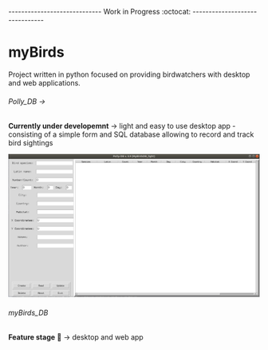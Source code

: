 
----------------------------- Work in Progress :octocat: -------------------------------
# myBirds
Project written in python focused on providing birdwatchers with desktop and web applications.

###### Polly_DB ->
__Currently under developemnt__ -> light and easy to use desktop app - consisting of a simple form and SQL database allowing to record and track bird sightings

![](images/polly_db_v_0_9.png)



###### myBirds_DB
__Feature stage__ :rocket: -> desktop and web app

